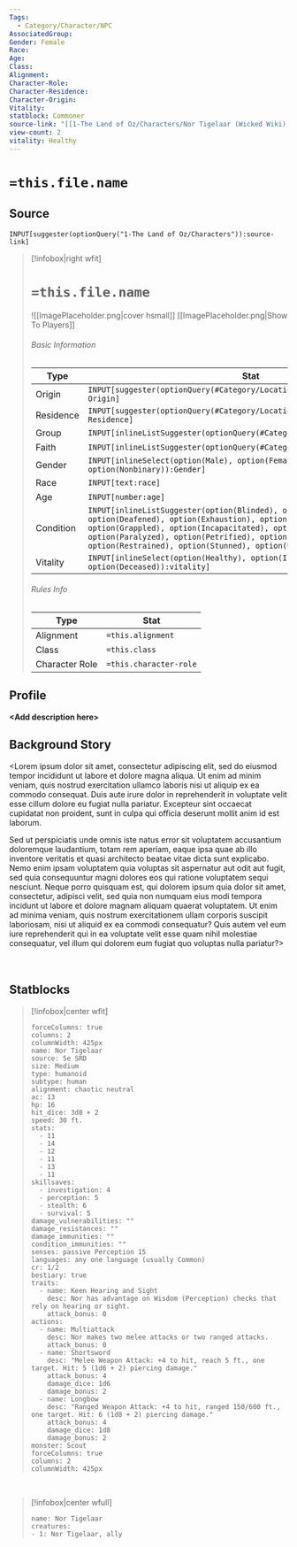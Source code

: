 ```yaml
---
Tags:
  - Category/Character/NPC
AssociatedGroup: 
Gender: Female
Race: 
Age: 
Class: 
Alignment: 
Character-Role: 
Character-Residence: 
Character-Origin: 
Vitality: 
statblock: Commoner
source-link: "[[1-The Land of Oz/Characters/Nor Tigelaar (Wicked Wiki).md|Nor Tigelaar (Wicked Wiki)]]"
view-count: 2
vitality: Healthy
---
```




# `=this.file.name`

## Source
`INPUT[suggester(optionQuery("1-The Land of Oz/Characters")):source-link]`

> [!infobox|right wfit]
> # `=this.file.name`
> ![[ImagePlaceholder.png|cover hsmall]]
> [[ImagePlaceholder.png|Show To Players]]
> ###### Basic Information
> Type |  Stat |
> ---|---|
> Origin | `INPUT[suggester(optionQuery(#Category/Location/Settlement)):Character-Origin]` |
> Residence | `INPUT[suggester(optionQuery(#Category/Location/Settlement)):Character-Residence]` |
> Group  | `INPUT[inlineListSuggester(optionQuery(#Category/Group)):AssociatedGroup]`|
> Faith  | `INPUT[inlineListSuggester(optionQuery(#Category/Religion)):Religion]`|
> Gender | `INPUT[inlineSelect(option(Male), option(Female), option(Nonbinary)):Gender]` |
> Race | `INPUT[text:race]` |
> Age | `INPUT[number:age]` |
> Condition | `INPUT[inlineListSuggester(option(Blinded), option(Charmed), option(Deafened), option(Exhaustion), option(Frightened), option(Grappled), option(Incapacitated), option(Invisible), option(Paralyzed), option(Petrified), option(Poisoned), option(Prone), option(Restrained), option(Stunned), option(Unconscious)):condition]`  |
> Vitality | `INPUT[inlineSelect(option(Healthy), option(Injured), option(Sick), option(Deceased)):vitality]` |
> ###### Rules Info
> Type |  Stat |
> ---|---|
> Alignment | `=this.alignment` |
> Class | `=this.class` |
> Character Role | `=this.character-role` |

## Profile

**\<Add description here\>**

## Background Story

\<Lorem ipsum dolor sit amet, consectetur adipiscing elit, sed do eiusmod tempor incididunt ut labore et dolore magna aliqua. Ut enim ad minim veniam, quis nostrud exercitation ullamco laboris nisi ut aliquip ex ea commodo consequat. Duis aute irure dolor in reprehenderit in voluptate velit esse cillum dolore eu fugiat nulla pariatur. Excepteur sint occaecat cupidatat non proident, sunt in culpa qui officia deserunt mollit anim id est laborum.

Sed ut perspiciatis unde omnis iste natus error sit voluptatem accusantium doloremque laudantium, totam rem aperiam, eaque ipsa quae ab illo inventore veritatis et quasi architecto beatae vitae dicta sunt explicabo. Nemo enim ipsam voluptatem quia voluptas sit aspernatur aut odit aut fugit, sed quia consequuntur magni dolores eos qui ratione voluptatem sequi nesciunt. Neque porro quisquam est, qui dolorem ipsum quia dolor sit amet, consectetur, adipisci velit, sed quia non numquam eius modi tempora incidunt ut labore et dolore magnam aliquam quaerat voluptatem. Ut enim ad minima veniam, quis nostrum exercitationem ullam corporis suscipit laboriosam, nisi ut aliquid ex ea commodi consequatur? Quis autem vel eum iure reprehenderit qui in ea voluptate velit esse quam nihil molestiae consequatur, vel illum qui dolorem eum fugiat quo voluptas nulla pariatur?\>
<br><br><br>
## Statblocks

> [!infobox|center wfit]
> ```statblock
> forceColumns: true
> columns: 2
> columnWidth: 425px
> name: Nor Tigelaar
> source: 5e SRD
> size: Medium
> type: humanoid
> subtype: human
> alignment: chaotic neutral
> ac: 13
> hp: 16
> hit_dice: 3d8 + 2
> speed: 30 ft.
> stats:
>   - 11
>   - 14
>   - 12
>   - 11
>   - 13
>   - 11
> skillsaves:
>   - investigation: 4
>   - perception: 5
>   - stealth: 6
>   - survival: 5
> damage_vulnerabilities: ""
> damage_resistances: ""
> damage_immunities: ""
> condition_immunities: ""
> senses: passive Perception 15
> languages: any one language (usually Common)
> cr: 1/2
> bestiary: true
> traits:
>   - name: Keen Hearing and Sight
>     desc: Nor has advantage on Wisdom (Perception) checks that rely on hearing or sight.
>     attack_bonus: 0
> actions:
>   - name: Multiattack
>     desc: Nor makes two melee attacks or two ranged attacks.
>     attack_bonus: 0
>   - name: Shortsword
>     desc: "Melee Weapon Attack: +4 to hit, reach 5 ft., one target. Hit: 5 (1d6 + 2) piercing damage."
>     attack_bonus: 4
>     damage_dice: 1d6
>     damage_bonus: 2
>   - name: Longbow
>     desc: "Ranged Weapon Attack: +4 to hit, ranged 150/600 ft., one target. Hit: 6 (1d8 + 2) piercing damage."
>     attack_bonus: 4
>     damage_dice: 1d8
>     damage_bonus: 2
> monster: Scout
> forceColumns: true
> columns: 2
> columnWidth: 425px
> 
> ```

<br>

> [!infobox|center wfull]
>```encounter-table
>name: Nor Tigelaar
>creatures:
> - 1: Nor Tigelaar, ally
>```

